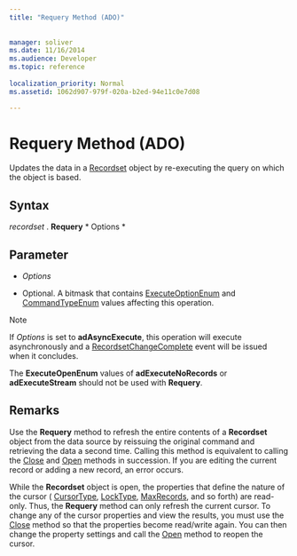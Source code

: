 ```yaml
---
title: "Requery Method (ADO)"
 
 
manager: soliver
ms.date: 11/16/2014
ms.audience: Developer
ms.topic: reference
  
localization_priority: Normal
ms.assetid: 1062d907-979f-020a-b2ed-94e11c0e7d08

---
```


# Requery Method (ADO)

Updates the data in a [Recordset](recordset-object-ado.md) object by re-executing the query on which the object is based. 
  
## Syntax

 *recordset*  . **Requery** * Options * 
  
## Parameter

-  *Options* 
    
- Optional. A bitmask that contains [ExecuteOptionEnum](executeoptionenum.md) and [CommandTypeEnum](commandtypeenum.md) values affecting this operation. 
    
> [!NOTE]
> If  *Options*  is set to **adAsyncExecute**, this operation will execute asynchronously and a [RecordsetChangeComplete](willchangerecordset-and-recordsetchangecomplete-events-ado.md) event will be issued when it concludes. 
  
The **ExecuteOpenEnum** values of **adExecuteNoRecords** or **adExecuteStream** should not be used with **Requery**. 
  
## Remarks

Use the **Requery** method to refresh the entire contents of a **Recordset** object from the data source by reissuing the original command and retrieving the data a second time. Calling this method is equivalent to calling the [Close](close-method-ado.md) and [Open](open-method-ado-recordset.md) methods in succession. If you are editing the current record or adding a new record, an error occurs. 
  
While the **Recordset** object is open, the properties that define the nature of the cursor ( [CursorType](cursortype-property-ado.md), [LockType](locktype-property-ado.md), [MaxRecords](maxrecords-property-ado.md), and so forth) are read-only. Thus, the **Requery** method can only refresh the current cursor. To change any of the cursor properties and view the results, you must use the [Close](close-method-ado.md) method so that the properties become read/write again. You can then change the property settings and call the [Open](open-method-ado-recordset.md) method to reopen the cursor. 
  

